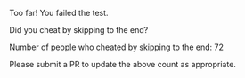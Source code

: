 Too far! You failed the test.

Did you cheat by skipping to the end? 

Number of people who cheated by skipping to the end: 72

Please submit a PR to update the above count as appropriate.
